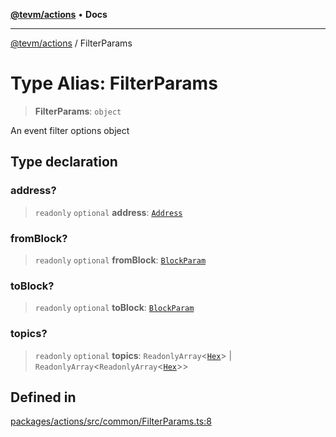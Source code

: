 [**@tevm/actions**](../README.md) • **Docs**

***

[@tevm/actions](../globals.md) / FilterParams

# Type Alias: FilterParams

> **FilterParams**: `object`

An event filter options object

## Type declaration

### address?

> `readonly` `optional` **address**: [`Address`](Address.md)

### fromBlock?

> `readonly` `optional` **fromBlock**: [`BlockParam`](BlockParam.md)

### toBlock?

> `readonly` `optional` **toBlock**: [`BlockParam`](BlockParam.md)

### topics?

> `readonly` `optional` **topics**: `ReadonlyArray`\<[`Hex`](Hex.md)\> \| `ReadonlyArray`\<`ReadonlyArray`\<[`Hex`](Hex.md)\>\>

## Defined in

[packages/actions/src/common/FilterParams.ts:8](https://github.com/evmts/tevm-monorepo/blob/main/packages/actions/src/common/FilterParams.ts#L8)

